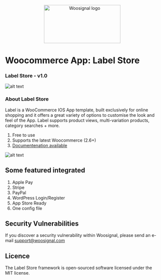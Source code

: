 <p align="center">
  <img width="250" height="125" src="https://www.woosignal.com/images/woosignal_logo_stripe_blue.png" alt="Woosignal logo">
</p>
	
# Woocommerce App: Label Store 
### Label Store - v1.0

![alt text](https://s3.envato.com/files/246775336/woosignal_labelpro_main_banner.png "Woosignal")

### About Label Store

Label is a WooCommerce IOS App template, built exclusively for online shopping and it offers a great variety of options to customise the look and feel of the App. Label supports product views, multi-variation products, category searches + more.

1. Free to use
2. Supports the latest Woocommerce (2.6+)
3. [Documentenation available](https://woosignal.com/documentation/ios/labelpro)

![alt text](https://camo.envatousercontent.com/78404b4a1f534d8d44f74c584ba58ae734b4c67c/687474703a2f2f7777772e776f6f617070732e756b2f696d616765732f4665617475726553637265656e73686f74486f6d65494f532e706e67 "Woocommerce App Screenshot")

## Some featured integrated

1. Apple Pay
2. Stripe
3. PayPal
4. WordPress Login/Register
5. App Store Ready
6. One config file

## Security Vulnerabilities
If you discover a security vulnerability within Woosignal, please send an e-mail support@woosignal.com

## Licence
The Label Store framework is open-sourced software licensed under the MIT license.